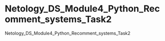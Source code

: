 # Netology_DS_Module4_Python_Recomment_systems_Task2
Netology_DS_Module4_Python_Recomment_systems_Task2
